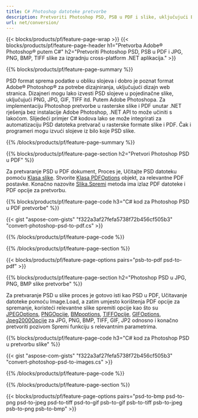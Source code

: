```yaml
---
title: C# Photoshop datoteke pretvorbe
description: Pretvoriti Photoshop PSD, PSB u PDF i slike, uključujući BMP, JPG, PNG, TIFF s nekoliko redaka C# koda putem .NET knjižnice.
url: net/conversion/
---
```


{{< blocks/products/pf/feature-page-wrap >}}
{{< blocks/products/pf/feature-page-header h1="Pretvorba Adobe® Photoshop® putem C#" h2="Pretvoriti Photoshop PSD, PSB u PDF i JPG, PNG, BMP, TIFF slike za izgradnju cross-platform .NET aplikacija." >}}

{{% blocks/products/pf/feature-page-summary %}}

PSD format sprema podatke u obliku slojeva i dobro je poznat format Adobe® Photoshop® za potrebe dizajniranja, uključujući dizajn web stranica. Dizajneri mogu lako izvesti PSD slojeve u pojedinačne slike, uključujući PNG, JPG, GIF, TIFF itd. Putem Adobe Photoshopa. Za implementaciju Photoshop pretvorbe u rasterske slike i PDF unutar .NET rješenja bez instalacije Adobe Photoshop, .NET API to može učiniti s lakoćom. Slijedeći primjer C# kodova lako se može integrirati za automatizaciju PSD datoteka pretvarač u rasterske formate slike i PDF. Čak i programeri mogu izvući slojeve iz bilo koje PSD slike.


{{% /blocks/products/pf/feature-page-summary %}}

{{% blocks/products/pf/feature-page-section h2="Pretvori Photoshop PSD u PDF" %}}

Za pretvaranje PSD u PDF dokument, Proces je, Učitajte PSD datoteku pomoću [Klasa slike](https://apireference.aspose.com/net/psd/aspose.psd/image). Stvorite [Klasa PDFOptions](https://apireference.aspose.com/net/psd/aspose.psd.imageoptions/pdfoptions) objekt, za relevantne PDF postavke. Konačno nazovite [Slika.Spremi](https://apireference.aspose.com/net/psd/aspose.psd.image/save/methods/3) metoda ima izlaz PDF datoteke i PDF opcije za pretvorbu.

{{% blocks/products/pf/feature-page-code h3="C# kod za Photoshop PSD u PDF pretvorbe" %}}

{{< gist "aspose-com-gists" "f322a3af27fefa5738f72b456cf505b3" "convert-photoshop-psd-to-pdf.cs" >}}

{{% /blocks/products/pf/feature-page-code %}}

{{% /blocks/products/pf/feature-page-section %}}

{{< blocks/products/pf/feature-page-options pairs="psb-to-pdf psd-to-pdf" >}}

{{% blocks/products/pf/feature-page-section h2="Photoshop PSD u JPG, PNG, BMP slike pretvorbe" %}}

Za pretvaranje PSD u slike proces je gotovo isti kao PSD u PDF, Učitavanje datoteke pomoću Image.Load, a zatim umjesto korištenja PDF opcije za spremanje, koristeći relevantne slike spremiti opcije kao što su [JPEGOptions](https://apireference.aspose.com/net/psd/aspose.psd.imageoptions/jpegoptions), [PNGOpcije](https://apireference.aspose.com/net/psd/aspose.psd.imageoptions/pngoptions),  [BMpoptions](https://apireference.aspose.com/net/psd/aspose.psd.imageoptions/bmpoptions), [TIFFOpcije](https://apireference.aspose.com/net/psd/aspose.psd.imageoptions/tiffoptions),  [GIFOptions](https://apireference.aspose.com/net/psd/aspose.psd.imageoptions/gifoptions), [Jpeg2000Opcije](https://apireference.aspose.com/net/psd/aspose.psd.imageoptions/jpeg2000options) za JPG, PNG, BMP, TIFF, GIF, JP2 odnosno i konačno pretvoriti pozivom Spremi funkciju s relevantnim parametrima.


{{% blocks/products/pf/feature-page-code h3="C# kod za Photoshop PSD u pretvorbu slike" %}}

{{< gist "aspose-com-gists" "f322a3af27fefa5738f72b456cf505b3" "convert-photoshop-psd-to-images.cs" >}}

{{% /blocks/products/pf/feature-page-code %}}

{{% /blocks/products/pf/feature-page-section %}}

{{< blocks/products/pf/feature-page-options pairs="psd-to-bmp psd-to-png psd-to-jpeg psd-to-tiff psd-to-gif psb-to-gif psb-to-tiff psb-to-jpeg psb-to-png psb-to-bmp" >}}
